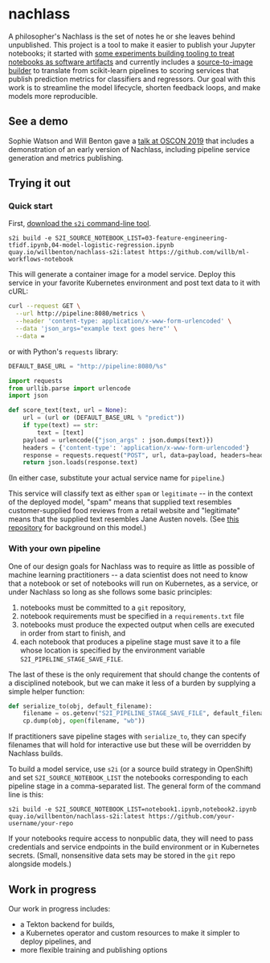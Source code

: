 # nachlass

A philosopher's Nachlass is the set of notes he or she leaves behind unpublished.  This project is a tool to make it easier to publish your Jupyter notebooks; it started with [some experiments building tooling to treat notebooks as software artifacts](https://chapeau.freevariable.com/2018/10/model-s2i.html) and currently includes a [source-to-image builder](https://github.com/openshift/source-to-image) to translate from scikit-learn pipelines to scoring services that publish prediction metrics for classifiers and regressors.  Our goal with this work is to streamline the model lifecycle, shorten feedback loops, and make models more reproducible.

## See a demo

Sophie Watson and Will Benton gave a [talk at OSCON 2019](https://www.youtube.com/watch?v=Wm3Ex6KqXVs) that includes a demonstration of an early version of Nachlass, including pipeline service generation and metrics publishing.

## Trying it out

### Quick start

First, [download the `s2i` command-line tool](https://github.com/openshift/source-to-image/releases/tag/v1.2.0).

```s2i build -e S2I_SOURCE_NOTEBOOK_LIST=03-feature-engineering-tfidf.ipynb,04-model-logistic-regression.ipynb quay.io/willbenton/nachlass-s2i:latest https://github.com/willb/ml-workflows-notebook```

This will generate a container image for a model service.  Deploy this service in your favorite Kubernetes environment and post text data to it with cURL:

```bash
curl --request GET \
  --url http://pipeline:8080/metrics \
  --header 'content-type: application/x-www-form-urlencoded' \
  --data 'json_args="example text goes here"' \
  --data =
```

or with Python's `requests` library:

```python
DEFAULT_BASE_URL = "http://pipeline:8080/%s"

import requests
from urllib.parse import urlencode
import json

def score_text(text, url = None):
    url = (url or (DEFAULT_BASE_URL % "predict")) 
    if type(text) == str:
        text = [text]
    payload = urlencode({"json_args" : json.dumps(text)})
    headers = {'content-type': 'application/x-www-form-urlencoded'}
    response = requests.request("POST", url, data=payload, headers=headers)
    return json.loads(response.text)

```

(In either case, substitute your actual service name for `pipeline`.)

This service will classify text as either `spam` or `legitimate` -- in the context of the deployed model, "spam" means that supplied text resembles customer-supplied food reviews from a retail website and "legitimate" means that the supplied text resembles Jane Austen novels.  (See [this repository](https://github.com/willb/openshift-ml-workflows-workshop/tree/montreal) for background on this model.)

### With your own pipeline

One of our design goals for Nachlass was to require as little as possible of machine learning practitioners -- a data scientist does not need to know that a notebook or set of notebooks will run on Kubernetes, as a service, or under Nachlass so long as she follows some basic principles:

1.  notebooks must be committed to a `git` repository,
2.  notebook requirements must be specified in a `requirements.txt` file
3.  notebooks must produce the expected output when cells are executed in order from start to finish, and
4.  each notebook that produces a pipeline stage must save it to a file whose location is specified by the environment variable `S2I_PIPELINE_STAGE_SAVE_FILE`.

The last of these is the only requirement that should change the contents of a disciplined notebook, but we can make it less of a burden by supplying a simple helper function:

```python
def serialize_to(obj, default_filename):
    filename = os.getenv("S2I_PIPELINE_STAGE_SAVE_FILE", default_filename)
    cp.dump(obj, open(filename, "wb"))
```

If practitioners save pipeline stages with `serialize_to`, they can specify filenames that will hold for interactive use but these will be overridden by Nachlass builds.

To build a model service, use `s2i` (or a source build strategy in OpenShift) and set `S2I_SOURCE_NOTEBOOK_LIST` the notebooks corresponding to each pipeline stage in a comma-separated list.  The general form of the command line is this:

`s2i build -e S2I_SOURCE_NOTEBOOK_LIST=notebook1.ipynb,notebook2.ipynb quay.io/willbenton/nachlass-s2i:latest https://github.com/your-username/your-repo`

If your notebooks require access to nonpublic data, they will need to pass credentials and service endpoints in the build environment or in Kubernetes secrets.  (Small, nonsensitive data sets may be stored in the `git` repo alongside models.)

## Work in progress

Our work in progress includes:

* a Tekton backend for builds,
* a Kubernetes operator and custom resources to make it simpler to deploy pipelines, and
* more flexible training and publishing options

